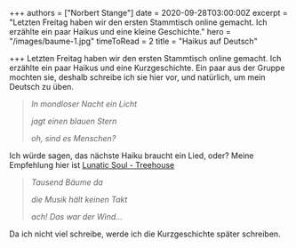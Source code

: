 +++
authors = ["Norbert Stange"]
date = 2020-09-28T03:00:00Z
excerpt = "Letzten Freitag haben wir den ersten Stammtisch online gemacht.  Ich erzählte ein paar Haikus und eine kleine Geschichte."
hero = "/images/baume-1.jpg"
timeToRead = 2
title = "Haikus auf Deutsch"

+++
Letzten Freitag haben wir den ersten Stammtisch online gemacht.  Ich erzählte ein paar Haikus und eine Kurzgeschichte. Ein paar aus der Gruppe mochten sie, deshalb schreibe ich sie hier vor, und natürlich, um mein Deutsch zu üben.

> _In mondloser Nacht ein Licht_
>
> _jagt einen blauen Stern_
>
> _oh, sind es Menschen?_

Ich würde sagen, das nächste Haiku braucht ein Lied, oder? Meine Empfehlung hier ist <a href="https://www.youtube.com/watch?v=0US1HkRFDCE" target="_blank">Lunatic Soul - Treehouse</a>

> _Tausend Bäume da_
>
> _die Musik hält keinen Takt_
>
> _ach! Das war der Wind..._

Da ich nicht viel schreibe, werde ich die Kurzgeschichte später schreiben.